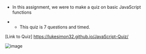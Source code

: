 * In this assignment, we were to make a quiz on basic JavaScript functions

* * This quiz is 7 questions and timed.

[Link to Quiz] https://lukesimon32.github.io/JavaScript-Quiz/

![image](https://user-images.githubusercontent.com/84144642/125560148-c29b6721-a561-49fd-ab75-a5502c47e0ee.png)
